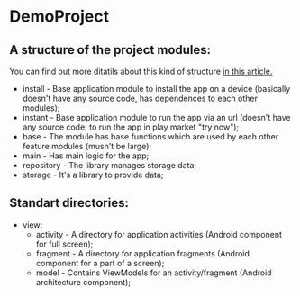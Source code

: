 # **DemoProject**

## **A structure of the project modules:**
You can find out more ditatils about this kind of structure [in this article.](https://medium.com/@luigi.papino/modular-architecture-with-android-gradle-plugin-3-0-76f06451112b)
- install - Base application module to install the app on a device (basically doesn't have any source code, has dependences to each other modules);
- instant - Base application module to run the app via an url (doesn't have any source code; to run the app in play market "try now");
- base - The module has base functions which are used by each other feature modules (musn't be large);
- main - Has main logic for the app;
- repository - The library manages storage data; 
- storage - It's a library to provide data; 
## **Standart directories:**
- view:
  - activity - A directory for application activities (Android component for full screen);
  - fragment - A directory for application fragments (Android component for a part of a screen);
  - model - Contains ViewModels for an activity/fragment (Android architecture component);
